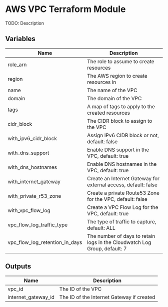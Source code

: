# AWS VPC Terraform Module

TODO: Description

## Variables

| Name                           | Description
|--------------------------------|---
| role_arn                       | The role to assume to create resources
| region                         | The AWS region to create resources in
| name                           | The name of the VPC
| domain                         | The domain of the VPC
| tags                           | A map of tags to apply to the created resources
| cidr_block                     | The CIDR block to assign to the VPC
| with_ipv6_cidr_block           | Assign IPv6 CIDR block or not, default: false
| with_dns_support               | Enable DNS support in the VPC, default: true
| with_dns_hostnames             | Enable DNS hostnames in the VPC, default: true
| with_internet_gateway          | Create an Internet Gateway for external access, default: false
| with_private_r53_zone          | Create a private Route53 Zone for the VPC, default: false
| with_vpc_flow_log              | Create a VPC Flow Log for the VPC, default: true
| vpc_flow_log_traffic_type      | The type of traffic to capture, default: ALL
| vpc_flow_log_retention_in_days | The number of days to retain logs in the Cloudwatch Log Group, default: 7

## Outputs

| Name                | Description
|---------------------|---|
| vpc_id              | The ID of the VPC
| internet_gateway_id | The ID of the Internet Gateway if created
